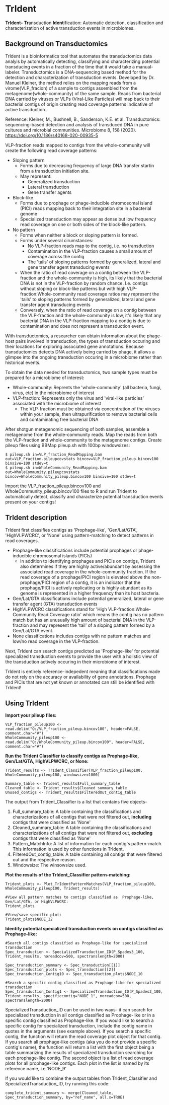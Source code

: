 # TrIdent
**TrIdent-** **Tr**ansduction **Ident**ification: 
Automatic detection, classification and characterization of active transduction events in microbiomes. 

## Background on Transductomics
TrIdent is a bioinformatics tool that automates the transductomics data analyis by automatically detecting, classifying and characterizing potential transducing events in a fraction of the time that it would take a manual-labeler. Transductomics is a DNA-sequencing based method for the detection and characterization of transduction events. Developed by Dr. Manuel Kleiner, the method relies on the mapping reads from a virome(VLP_fracion) of a sample to contigs assembled from the metagenome(whole-community) of the same sample. Reads from bacterial DNA carried by viruses or VLPs (Viral-Like Particles) will map back to their bacterial contigs of origin creating read coverage patterns indicative of active transduction. 

Reference: Kleiner, M., Bushnell, B., Sanderson, K.E. et al. Transductomics: sequencing-based detection and analysis of transduced DNA in pure cultures and microbial communities. Microbiome 8, 158 (2020). https://doi.org/10.1186/s40168-020-00935-5

VLP-fraction reads mapped to contigs from the whole-community will create the following read coverage patterns:
- Sloping pattern
  - Forms due to decreasing frequency of large DNA transfer startin from a transduction initiation site.
  - May represent:
      - Generalized transduction
      - Lateral transduction
      - Gene transfer agents
- Block-like
    - Forms due to prophage or phage-inducible chromosomal island (PICI) reads mapping back to their integration site in a bacterial genome
    - Specialized transduction may appear as dense but low frequency read coverage on one or both sides of the block-like pattern. 
- No pattern
    - Forms when neither a block or sloping pattern is formed. 
    - Forms under several cirumstances:
        - No VLP-fraction reads map to the contig, i.e. no transduction
        - Contamination in the VLP-fraction causes a small amount of coverage across the contig
        - The 'tails' of sloping patterns formed by generalized, lateral and gene transfer agent transducing events
    - When the ratio of read coverage on a contig between the VLP-fraction and the whole-community is high, its likely that the bacterial DNA is not in the VLP-fraction by random chance. I.e. contigs without sloping or block-like patterns but with high VLP-fraction:Whole-community read coverage ratios may represent the 'tails' to sloping patterns formed by generalized, lateral and gene transfer agent transducing events
    - Conversely, when the ratio of read coverage on a contig between the VLP-fraction and the whole-community is low, it's likely that any bacterial DNA in the VLP-fraction mapping to a contig is due to contamination and does not represent a transduction event.
 
With transductomics, a researcher can obtain information about the phage-host pairs involved in transduction, the types of transduction occuring and their locations for exploring associated gene annotations. Because transductomics detects DNA actively being carried by phage, it allows a glimpse into the ongoing transduction occuring in a microbiome rather than historical events. 

To obtain the data needed for transductomics, two sample types must be prepared for a microbiome of interest:
- Whole-community: Reprents the 'whole-community' (all bacteria, fungi, virus, etc) in the microbiome of interest
- VLP-fraction: Represents only the virus and 'viral-like particles' associated with the microbiome of interest
    - The VLP-fraction must be obtained via concentration of the viruses within your sample, then ultrapurification to remove bacterial cells and contaminating free bacterial DNA
 
After shotgun metagenomic sequencing of both samples, assemble a metagenome from the whole-community reads. Map the reads from both the VLP-fraction and whole-community to the metagenome contigs. Create pileup files using BBMap pileup.sh with 100bp windowsizes:
```{bash}
$ pileup.sh in=VLP_fraction_ReadMapping.bam out=VLP_Fraction.pileupcovstats bincov=VLP_fraction_pileup.bincov100 binsive=100 stdev=t
$ pileup.sh in=WholeCommunity_ReadMapping.bam out=WholeCommunity.pileupcovstats bincov=WholeCommunity_pileup.bincov100 binsive=100 stdev=t
```

Import the VLP_fraction_pileup.bincov100 and WholeCommunity_pileup.bincov100 files to R and run TrIdent to automatically detect, classify and characterize potential transduction events present on your contigs! 

## TrIdent description 

TrIdent first classifies contigs as 'Prophage-like', 'Gen/Lat/GTA', 'HighVLPWCRC', or 'None' using pattern-matching to detect patterns in read coverages.

- Prophage-like classifications include potential prophages or phage-inducible chromosomal islands (PICIs)
    - In addition to identifying prophages and PICIs on contigs, TrIdent also determines if they are highly active/abundant by assessing the associated read coverage in the whole-community fraction. If the read coverage of a prophage/PICI region is elevated above the non-prophage/PICI region of a contig, it is an indicator that the prophage/PICI is actively replicating or is highly abundant as its genome is represented in a higher frequency than its host bacteria.   
- Gen/Lat/GTA classifications include potential generalized, lateral or gene transfer agent (GTA) transduction events
- HighVLPWCRC classifications stand for 'High VLP-fraction:Whole-Community Read Coverage ratio' which means the contig has no pattern match but has an unusually high amount of bacterial DNA in the VLP-fraction and may represent the 'tail' of a sloping pattern formed by a Gen/Lat/GTA event.
- None classifications includes contigs with no pattern matches and low/no read coverage in the VLP-fraction.


Next, TrIdent can search contigs predicted as 'Prophage-like' for potential specialized transduction events to provide the user with a holistic view of the transduction actively occuring in their microbiome of interest. 

TrIdent is entirely reference-indepedent meaning that classifications made do not rely on the accuracy or availability of gene annotations. Prophage and PICIs that are not yet known or annotated can still be identified with TrIdent!

## Using TrIdent

**Import your pileup files:**
```{r}
VLP_fraction_pileup100 <- read.delim("Q:/VLP_fraction_pileup.bincov100", header=FALSE, comment.char="#")
WholeCommunity_pileup100 <- read.delim("Q:/WholeCommunity_pileup.bincov100", header=FALSE, comment.char="#")
```

**Run the TrIdent Classifier to classify contigs as Prophage-like, Gen/Lat/GTA, HighVLPWCRC, or None:** 
```{r}
Trident_results <- TrIdent_Classifier(VLP_fraction_pileup100, WholeCommunity_pileup100, windowsize=1000)

Summary_table <- Trident_results$Full_summary_table
Cleaned_table <- Trident_results$Cleaned_summary_table
Unused_contigs <- Trident_results$FilteredOut_contig_table
```

The output from TrIdent_Classifier is a list that contains five objects- 
1. Full_summary_table: A table containing the classifications and characterizations of all contigs that were not filtered out, **including** contigs that were classified as 'None'
2. Cleaned_summary_table: A table containing the classifications and characterizations of all contigs that were not filtered out, **excluding** contigs that were classified as 'None'
3. Pattern_MatchInfo: A list of information for each contig's pattern-match. This information is used by other functions in TrIdent. 
4. FilteredOut_contig_table: A table containing all contigs that were filtered out and the respective reason.
5. Windowsize: The winsowsize used.


**Plot the results of the TrIdent_Classifier pattern-matching:**
```{r}
Trident_plots <- Plot_TrIdentPatternMatches(VLP_fraction_pileup100, WholeCommunity_pileup100, Trident_results)

#View all pattern matches to contigs classified as  Prophage-like, Gen/Lat/GTA, or HighVLPWCRC:
Trident_plots

#View/save specific plot:
Trident_plots$NODE_12
```

**Identify potential specialized transduction events on contigs classified as Prophage-like:**
```{r}
#Search all contigs classified as Prophage-like for specialized transduction
Spec_transduction <- SpecializedTransduction_ID(P_Spades3_100, Trident_results, noreadcov=500, spectranslength=2000)

Spec_transduction_summary <- Spec_transduction[[1]]
Spec_transduction_plots <- Spec_transduction[[2]]
Spec_transduction_Contig10 <- Spec_transduction_plots$NODE_10

#Search a specific contig classified as Prophage-like for specialized transduction
Spec_transduction_Contig1 <- SpecializedTransduction_ID(P_Spades3_100, Trident_results, specificcontig="NODE_1", noreadcov=500, spectranslength=2000)
```

SpecializedTransduction_ID can be used in two ways- it can search for specialized transduction in all contigs classified as Prophage-like or in a specific contig classified as Prophage-like. If you would like to search a specific contig for specialized transduction, include the contig name in quotes in the arguments (see example above). If you search a specific contig, the function will return the read coverage plot object for that contig. If you search all prophage-like contigs (aka you do not provide a specific contig's name), the function will return a list with the first object being a table summarizing the results of specialized transduction searching for each prophage-like contig. The second object is a list of read coverage plots for all prophage-like contigs. Each plot in the list is named by its reference name, i.e 'NODE_9'


If you would like to combine the output tables from TrIdent_Classifier and SpecializedTransduction_ID, try running this code:
```{r}
complete_trident_summary <- merge(Cleaned_table, Spec_transduction_summary, by="ref_name", all.x=TRUE)
```
